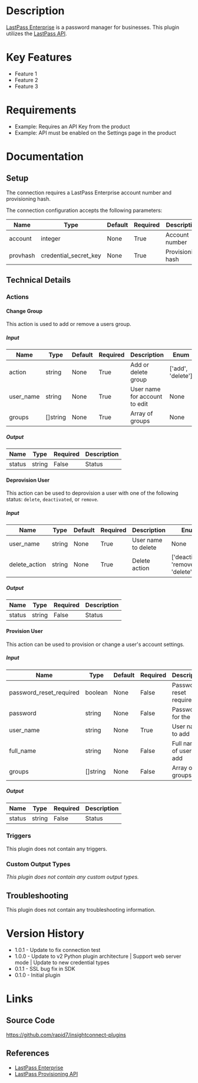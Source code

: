 # Description

[LastPass Enterprise](https://www.lastpass.com/enterprise) is a password manager for businesses.
This plugin utilizes the [LastPass API](https://enterprise.lastpass.com/users/set-up-create-new-user-2/lastpass-provisioning-api/).

# Key Features

* Feature 1
* Feature 2
* Feature 3

# Requirements

* Example: Requires an API Key from the product
* Example: API must be enabled on the Settings page in the product

# Documentation

## Setup

The connection requires a LastPass Enterprise account number and provisioning hash.

The connection configuration accepts the following parameters:

|Name|Type|Default|Required|Description|Enum|
|----|----|-------|--------|-----------|----|
|account|integer|None|True|Account number|None|
|provhash|credential_secret_key|None|True|Provisioning hash|None|

## Technical Details

### Actions

#### Change Group

This action is used to add or remove a users group.

##### Input

|Name|Type|Default|Required|Description|Enum|
|----|----|-------|--------|-----------|----|
|action|string|None|True|Add or delete group|['add', 'delete']|
|user_name|string|None|True|User name for account to edit|None|
|groups|[]string|None|True|Array of groups|None|

##### Output

|Name|Type|Required|Description|
|----|----|--------|-----------|
|status|string|False|Status|

#### Deprovision User

This action can be used to deprovision a user with one of the following status: `delete`, `deactivated`, or `remove`.

##### Input

|Name|Type|Default|Required|Description|Enum|
|----|----|-------|--------|-----------|----|
|user_name|string|None|True|User name to delete|None|
|delete_action|string|None|True|Delete action|['deactivate', 'remove', 'delete']|

##### Output

|Name|Type|Required|Description|
|----|----|--------|-----------|
|status|string|False|Status|

#### Provision User

This action can be used to provision or change a user's account settings.

##### Input

|Name|Type|Default|Required|Description|Enum|
|----|----|-------|--------|-----------|----|
|password_reset_required|boolean|None|False|Password reset required|None|
|password|string|None|False|Password for the user|None|
|user_name|string|None|True|User name to add|None|
|full_name|string|None|False|Full name of user to add|None|
|groups|[]string|None|False|Array of groups|None|

##### Output

|Name|Type|Required|Description|
|----|----|--------|-----------|
|status|string|False|Status|

### Triggers

This plugin does not contain any triggers.

### Custom Output Types

_This plugin does not contain any custom output types._

## Troubleshooting

This plugin does not contain any troubleshooting information.

# Version History

* 1.0.1 - Update to fix connection test
* 1.0.0 - Update to v2 Python plugin architecture | Support web server mode | Update to new credential types
* 0.1.1 - SSL bug fix in SDK
* 0.1.0 - Initial plugin

# Links

## Source Code

https://github.com/rapid7/insightconnect-plugins

## References

* [LastPass Enterprise](https://www.lastpass.com/enterprise)
* [LastPass Provisioning API](https://enterprise.lastpass.com/users/set-up-create-new-user-2/lastpass-provisioning-api/)

